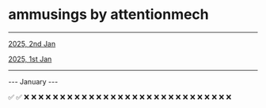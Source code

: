 # ammusings by attentionmech

---

[2025, 2nd Jan](2025/0102.md)

[2025, 1st Jan](2025/0101.md)

---

--- January ---

✅ ✅ ❌ ❌ ❌ ❌ ❌
❌ ❌ ❌ ❌ ❌ ❌ ❌
❌ ❌ ❌ ❌ ❌ ❌ ❌
❌ ❌ ❌ ❌ ❌ ❌ ❌
❌ ❌ ❌

